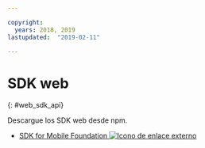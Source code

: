 ```yaml
---

copyright:
  years: 2018, 2019
lastupdated:  "2019-02-11"

---
```


#	SDK web
{: #web_sdk_api}

Descargue los SDK web desde npm.

* [SDK for Mobile Foundation ![Icono de enlace externo](../../icons/launch-glyph.svg "Icono de enlace externo")](https://www.npmjs.com/package/ibm-mfp-web-sdk)

